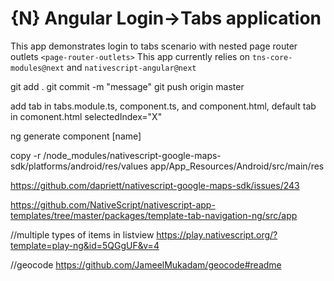 # {N} Angular Login->Tabs application
This app demonstrates login to tabs scenario with nested page router outlets ```<page-router-outlets>```
This app currently relies on ```tns-core-modules@next``` and ```nativescript-angular@next```

git add .
git commit -m "message"
git push origin master

add tab in tabs.module.ts, component.ts, and component.html, default tab in comonent.html selectedIndex="X"

ng generate component [name]

copy -r /node_modules/nativescript-google-maps-sdk/platforms/android/res/values app/App_Resources/Android/src/main/res

https://github.com/dapriett/nativescript-google-maps-sdk/issues/243

https://github.com/NativeScript/nativescript-app-templates/tree/master/packages/template-tab-navigation-ng/src/app


//multiple types of items in listview
https://play.nativescript.org/?template=play-ng&id=5QGgUF&v=4

//geocode
https://github.com/JameelMukadam/geocode#readme